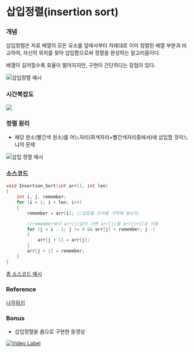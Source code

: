 # 삽입정렬(insertion sort)

### 개념

삽입정렬은 자료 배열의 모든 요소를 앞에서부터 차례대로 이미 정렬된 배열 부분과 비교하여, 자신의 위치를 찾아 삽입함으로써 정렬을 완성하는 알고리즘이다.

배열이 길어질수록 효율이 떨어지지만, 구현이 간단하다는 장점이 있다.

![삽입정렬 예시](https://upload.wikimedia.org/wikipedia/commons/2/25/Insertion_sort_animation.gif)



### 시간복잡도

![](https://camo.githubusercontent.com/11f1c7cef45063b67debbddc2d223af1b113883d/68747470733a2f2f6c617465782e636f6465636f67732e636f6d2f6769662e6c617465783f4f286e5e3229)

### 정렬 원리

- 해당 원소(빨간색 원소)를 어느자리(회색자리+빨간색자리중에서)에 삽입할 것이느냐의 문제

![삽입 정렬 예시](https://upload.wikimedia.org/wikipedia/commons/e/ea/Insertion_sort_001.PNG)

### 소스코드

```c
void Insertion_Sort(int arr[], int len)
{
	int i, j, remember;
	for (i = 1; i < len; i++)
	{
		remember = arr[i]; //삽입될 숫자를 기억해 놓는다.

		//remember보다 arr[j]값이 크면 arr[j]를 arr[j+1]로 이동
		for (j = i - 1; j >= 0 && arr[j] > remember; j--)
		{
			arr[j + 1] = arr[j];
		}
		arr[j + 1] = remember;
	}
}
```

[총 소스코드 예시](https://github.com/Kyun2da/BackJoonAlgorithm/blob/master/%EB%B0%B1%EC%A4%80%EC%95%8C%EA%B3%A0%EB%A6%AC%EC%A6%98/%EC%82%BD%EC%9E%85%20%EC%A0%95%EB%A0%AC/%EC%82%BD%EC%9E%85%20%EC%A0%95%EB%A0%AC/%EC%86%8C%EC%8A%A4.cpp)

### Reference

[나무위키](https://ko.wikipedia.org/wiki/삽입_정렬)

### Bonus

- 삽입정렬을 춤으로 구현한 동영상

[![Video Label](http://img.youtube.com/vi/ROalU379l3U/0.jpg)](https://youtu.be/ROalU379l3U?t=0s)
